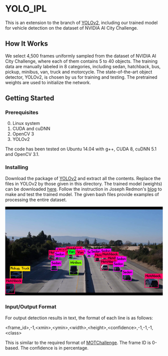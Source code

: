 # YOLO_IPL

This is an extension to the branch of [YOLOv2](https://github.com/pjreddie/darknet), including our trained model for vehicle detection on the dataset of NVIDIA AI City Challenge. 

## How It Works

We select 4,500 frames uniformly sampled from the dataset of NVIDIA AI City Challenge, where each of them contains 5 to 40 objects. The training data are manually labeled in 8 categories, including sedan, hatchback, bus, pickup, minibus, van, truck and motorcycle. The state-of-the-art object detector, YOLOv2, is chosen by us for training and testing. The pretrained weights are used to initialize the network. 

## Getting Started

### Prerequisites

0. Linux system
1. CUDA and cuDNN
2. OpenCV 3
3. YOLOv2

The code has been tested on Ubuntu 14.04 with g++, CUDA 8, cuDNN 5.1 and OpenCV 3.1. 

### Installing

Download the package of [YOLOv2](https://github.com/pjreddie/darknet) and extract all the contents. Replace the files in YOLOv2 by those given in this directory. The trained model (weights) can be downloaded [here](https://drive.google.com/file/d/1VKBZyJ0s2ejx3FWgr-r3iJ-Tu0QFokvd/view?usp=sharing). Follow the instruction in Joseph Redmon's [blog](https://pjreddie.com/darknet/yolov2/) to make and test the trained model. The given bash files provide examples of processing the entire dataset.  

<div align="center">
    <img src="demo.png", width="1000">
</div>

### Input/Output Format

For output detection results in text, the format of each line is as follows:

\<frame_id\>,-1,\<xmin\>,\<ymin\>,\<width\>,\<height\>,\<confidence\>,-1,-1,-1,\<class\>

This is similar to the required format of [MOTChallenge](https://motchallenge.net/). The frame ID is 0-based. The confidence is in percentage. 
